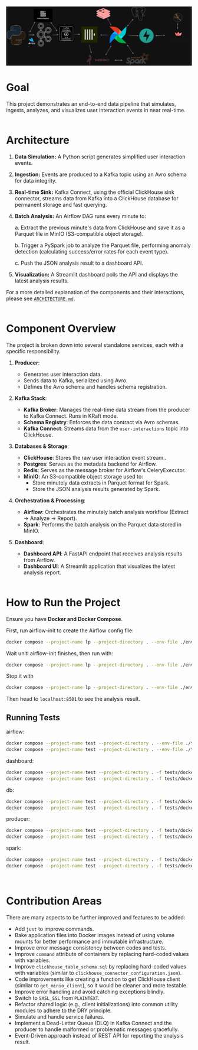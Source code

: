 ![Overview of the architecture](Pipeline.png)
# Goal
This project demonstrates an end-to-end data pipeline that simulates, ingests, analyzes, and visualizes user interaction events in near real-time.
<br/> <br/>

# Architecture
1. **Data Simulation:** A Python script generates simplified user interaction events.
2. **Ingestion:** Events are produced to a Kafka topic using an Avro schema for data integrity.
3. **Real-time Sink:** Kafka Connect, using the official ClickHouse sink connector, streams data from Kafka into a ClickHouse database for permanent storage and fast querying.
4. **Batch Analysis:** An Airflow DAG runs every minute to:

    a. Extract the previous minute's data from ClickHouse and save it as a Parquet file in MinIO (S3-compatible object storage).
    
    b. Trigger a PySpark job to analyze the Parquet file, performing anomaly detection (calculating success/error rates for each event type).
    
    c. Push the JSON analysis result to a dashboard API.
5. **Visualization:** A Streamlit dashboard polls the API and displays the latest analysis results.

For a more detailed explanation of the components and their interactions, please see [`ARCHITECTURE.md`](./ARCHITECTURE.md).
<br/><br/>

# Component Overview
The project is broken down into several standalone services, each with a specific responsibility.

1. **Producer**:
    - Generates user interaction data.
    - Sends data to Kafka, serialized using Avro.
    - Defines the Avro schema and handles schema registration.

2. **Kafka Stack**:
    - **Kafka Broker**: Manages the real-time data stream from the producer to Kafka Connect. Runs in KRaft mode.
    - **Schema Registry**: Enforces the data contract via Avro schemas.
    - **Kafka Connect**: Streams data from the `user-interactions` topic into ClickHouse.

3. **Databases & Storage**:
    - **ClickHouse**: Stores the raw user interaction event stream..
    - **Postgres**: Serves as the metadata backend for Airflow.
    - **Redis**: Serves as the message broker for Airflow's CeleryExecutor.
    - **MinIO**: An S3-compatible object storage used to:
        - Store minutely data extracts in Parquet format for Spark.
        - Store the JSON analysis results generated by Spark.

4. **Orchestration & Processing**:
    - **Airflow**: Orchestrates the minutely batch analysis workflow (Extract -> Analyze -> Report).
    - **Spark**: Performs the batch analysis on the Parquet data stored in MinIO.
    
5. **Dashboard**:
    - **Dashboard API**: A FastAPI endpoint that receives analysis results from Airflow.
    - **Dashboard UI**: A Streamlit application that visualizes the latest analysis report.
<br/><br/>

# How to Run the Project
Ensure you have **Docker and Docker Compose**.

First, run airflow-init to create the Airflow config file:
```bash
docker compose --project-name lp --project-directory . --env-file ./env/airflow.env --env-file ./env/airflow.creds --env-file ./env/clickhouse.env --env-file ./env/clickhouse.creds --env-file ./env/kafka.env --env-file ./env/minio.env --env-file ./env/minio.creds --env-file ./env/postgres.env --env-file ./env/postgres.creds --env-file ./env/spark.env up airflow-init -d
```

Wait unitl airflow-init finishes, then run with:
```bash
docker compose --project-name lp --project-directory . --env-file ./env/airflow.env --env-file ./env/airflow.creds --env-file ./env/clickhouse.env --env-file ./env/clickhouse.creds --env-file ./env/kafka.env --env-file ./env/minio.env --env-file ./env/minio.creds --env-file ./env/postgres.env --env-file ./env/postgres.creds --env-file ./env/spark.env up -d
```

Stop it with
```bash
docker compose --project-name lp --project-directory . --env-file ./env/airflow.env --env-file ./env/airflow.creds --env-file ./env/clickhouse.env --env-file ./env/clickhouse.creds --env-file ./env/kafka.env --env-file ./env/minio.env --env-file ./env/minio.creds --env-file ./env/postgres.env --env-file ./env/postgres.creds --env-file ./env/spark.env down -v --remove-orphans
```

Then head to `localhost:8501` to see the analysis result.

## Running Tests

airflow:
```bash
docker compose --project-name test --project-directory . --env-file ./tests/env-test/airflow.env --env-file ./tests/env-test/airflow.creds --env-file ./tests/env-test/clickhouse.env --env-file ./tests/env-test/clickhouse.creds --env-file ./tests/env-test/minio.env --env-file ./tests/env-test/minio.creds --env-file ./tests/env-test/postgres.env --env-file ./tests/env-test/postgres.creds --env-file ./tests/env-test/spark.env -f tests/docker-compose.test.airflow.yml up -d
docker compose --project-name test --project-directory . --env-file ./tests/env-test/airflow.env --env-file ./tests/env-test/airflow.creds --env-file ./tests/env-test/clickhouse.env --env-file ./tests/env-test/clickhouse.creds --env-file ./tests/env-test/minio.env --env-file ./tests/env-test/minio.creds --env-file ./tests/env-test/postgres.env --env-file ./tests/env-test/postgres.creds --env-file ./tests/env-test/spark.env -f tests/docker-compose.test.airflow.yml down -v --remove-orphans
```

dashboard:
```bash
docker compose --project-name test --project-directory . -f tests/docker-compose.test.dashboard.yml up -d
docker compose --project-name test --project-directory . -f tests/docker-compose.test.dashboard.yml down -v --remove-orphans
```

db:
```bash
docker compose --project-name test --project-directory . -f tests/docker-compose.test.db.yml up -d
docker compose --project-name test --project-directory . -f tests/docker-compose.test.db.yml down -v --remove-orphans
```

producer:
```bash
docker compose --project-name test --project-directory . -f tests/docker-compose.test.producer.yml up -d
docker compose --project-name test --project-directory . -f tests/docker-compose.test.producer.yml down -v --remove-orphans
```

spark:
```bash
docker compose --project-name test --project-directory . -f tests/docker-compose.test.spark.yml up -d
docker compose --project-name test --project-directory . -f tests/docker-compose.test.spark.yml down -v --remove-orphans
```
<br/>

# Contribution Areas
There are many aspects to be further improved and features to be added:
-   Add `just` to improve commands.
-   Bake application files into Docker images instead of using volume mounts for better performance and immutable infrastructure.
-   Improve error message consistency between codes and tests.
-   Improve `command` attribute of containers by replacing hard-coded values with variables.
-   Improve `clickhouse_table_schema.sql` by replacing hard-coded values with variables (similar to `clickhouse_connector_configuration.json`).
-   Code improvements like creating a function to get ClickHouse client (similar to `get_minio_client`), so it would be cleaner and more testable.
-   Improve error handling and avoid catching exceptions blindly. 
-   Switch to `SASL_SSL` from `PLAINTEXT`.
-   Refactor shared logic (e.g., client initializations) into common utility modules to adhere to the DRY principle.
-   Simulate and handle service failures.
-   Implement a Dead-Letter Queue (DLQ) in Kafka Connect and the producer to handle malformed or problematic messages gracefully.
-   Event-Driven approach instead of REST API for reporting the analysis result.

